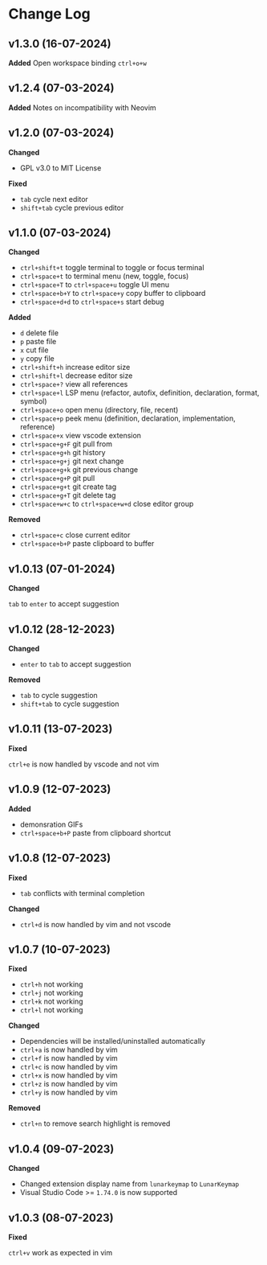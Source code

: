 # Change Log
## v1.3.0 (16-07-2024)
**Added**
Open workspace binding `ctrl+o+w`

## v1.2.4 (07-03-2024)
**Added**
Notes on incompatibility with Neovim

## v1.2.0 (07-03-2024)

**Changed**

- GPL v3.0 to MIT License

**Fixed**

- `tab` cycle next editor
- `shift+tab` cycle previous editor

## v1.1.0 (07-03-2024)

**Changed**

- `ctrl+shift+t` toggle terminal to toggle or focus terminal
- `ctrl+space+t` to terminal menu (new, toggle, focus)
- `ctrl+space+T` to `ctrl+space+u` toggle UI menu
- `ctrl+space+b+Y` to `ctrl+space+y` copy buffer to clipboard
- `ctrl+space+d+d` to `ctrl+space+s` start debug

**Added**

- `d` delete file
- `p` paste file
- `x` cut file
- `y` copy file
- `ctrl+shift+h` increase editor size
- `ctrl+shift+l` decrease editor size
- `ctrl+space+?` view all references
- `ctrl+space+l` LSP menu (refactor, autofix, definition, declaration, format, symbol)
- `ctrl+space+o` open menu (directory, file, recent)
- `ctrl+space+p` peek menu (definition, declaration, implementation, reference)
- `ctrl+space+x` view vscode extension
- `ctrl+space+g+F` git pull from
- `ctrl+space+g+h` git history
- `ctrl+space+g+j` git next change
- `ctrl+space+g+k` git previous change
- `ctrl+space+g+P` git pull
- `ctrl+space+g+t` git create tag
- `ctrl+space+g+T` git delete tag
- `ctrl+space+w+c` to `ctrl+space+w+d` close editor group

**Removed**

- `ctrl+space+c` close current editor
- `ctrl+space+b+P` paste clipboard to buffer

## v1.0.13 (07-01-2024)

**Changed**

`tab` to `enter` to accept suggestion

## v1.0.12 (28-12-2023)

**Changed**

- `enter` to `tab` to accept suggestion

**Removed**

- `tab` to cycle suggestion
- `shift+tab` to cycle suggestion

## v1.0.11 (13-07-2023)

**Fixed**

`ctrl+e` is now handled by vscode and not vim

## v1.0.9 (12-07-2023)

**Added**

- demonsration GIFs
- `ctrl+space+b+P` paste from clipboard shortcut

## v1.0.8 (12-07-2023)

**Fixed**

- `tab` conflicts with terminal completion

**Changed**

- `ctrl+d` is now handled by vim and not vscode

## v1.0.7 (10-07-2023)

**Fixed**

- `ctrl+h` not working
- `ctrl+j` not working
- `ctrl+k` not working
- `ctrl+l` not working

**Changed**

- Dependencies will be installed/uninstalled automatically
- `ctrl+a` is now handled by vim
- `ctrl+f` is now handled by vim
- `ctrl+c` is now handled by vim
- `ctrl+x` is now handled by vim
- `ctrl+z` is now handled by vim
- `ctrl+y` is now handled by vim

**Removed**

- `ctrl+n` to remove search highlight is removed

## v1.0.4 (09-07-2023)

**Changed**

- Changed extension display name from `lunarkeymap` to `LunarKeymap`
- Visual Studio Code >= `1.74.0` is now supported

## v1.0.3 (08-07-2023)

**Fixed**

`ctrl+v` work as expected in vim
